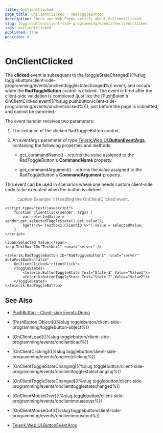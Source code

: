 ```yaml
---
title: OnClientClicked
page_title: OnClientClicked - RadToggleButton
description: Check our Web Forms article about OnClientClicked.
slug: togglebutton/client-side-programming/events/onclientclicked
tags: onclientclicked
published: True
position: 6
---
```


# OnClientClicked

The **clicked** event is subsequent to the [toggleStateChanged]({%slug togglebutton/client-side-programming/events/onclienttogglestatechanged%}) event, and occurs when the **RadToggleButton** control is clicked. The event is fired after the client-side validation is completed (just like the [PushButon's OnClientClicked event]({%slug pushbutton/client-side-programming/events/onclientclicked%})), just before the page is submitted, and cannot be canceled.

The event handler receives two parameters:

1. The instance of the clicked RadToggleButton control.

1. An eventArgs parameter of type [Telerik.Web.UI.**ButtonEventArgs**](https://docs.telerik.com/devtools/aspnet-ajax/api/client/args/Telerik.Web.UI.ButtonEventArgs), containing the following properties and methods:

	* get_commandName() - returns the value assigned to the RadToggleButton's **CommandName** property.

	* get_commandArgument() - returns the value assigned to the RadToggleButton's **CommandArgument** property.

This event can be used in scenarios where one needs custom client-side code to be executed when the button is clicked. 

>caption Example 1: Handling the OnClientClicked event.

````ASP.NET
<script type="text/javascript">
    function clientClick(sender, args) {
        var selectedValue = sender.get_selectedToggleState().get_value();
        $get("<%= Textbox1.ClientID %>").value = selectedValue;
    }
</script>

<span>Selected Value:</span>
<asp:TextBox ID="Textbox1" runat="server" />

<telerik:RadToggleButton ID="RadToggleButton1" runat="server" AutoPostBack="false"
    OnClientClicked="clientClick">
    <ToggleStates>
        <telerik:ButtonToggleState Text="State 1" Value="Value1"/>
        <telerik:ButtonToggleState Text="State 2" Value="Value2"/>
    </ToggleStates>
</telerik:RadToggleButton>
````

## See Also

 * [PushButton - Client-side Events Demo](https://demos.telerik.com/aspnet-ajax/togglebutton/client-side-api/client-side-events/defaultcs.aspx)

 * [PushButton Object]({%slug togglebutton/client-side-programming/togglebutton-object%})
 
 * [OnClientLoad]({%slug togglebutton/client-side-programming/events/onclientload%})
 
 * [OnClientClicking]({%slug togglebutton/client-side-programming/events/onclientclicking%})

 * [OnClientToggleStateChanging]({%slug togglebutton/client-side-programming/events/onclienttogglestatechanging%})

 * [OnClientToggleStateChanged]({%slug togglebutton/client-side-programming/events/onclienttogglestatechanged%})
 
 * [OnClientMouseOver]({%slug togglebutton/client-side-programming/events/onclientmouseover%})
 
 * [OnClientMouseOut]({%slug togglebutton/client-side-programming/events/onclientmouseout%})
 
 * [Telerik.Web.UI.ButtonEventArgs](https://docs.telerik.com/devtools/aspnet-ajax/api/client/args/Telerik.Web.UI.ButtonEventArgs)
